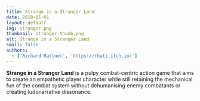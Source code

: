 ```yaml
---
title: Strange in a Stranger Land
date: 2018-01-01
layout: default
img: stranger.png
thumbnail: stranger-thumb.png
alt: Strange in a Stranger Land
small: false
authors:
  - ['Richard Rattner', 'https://rhatt.itch.io/']
---
```


<b>Strange in a Stranger Land</b> is a pulpy combat-centric action game that aims to create an empathetic player character while still retaining the mechanical fun of the combat system without dehumanising enemy combatants or creating ludonarrative dissonance.
